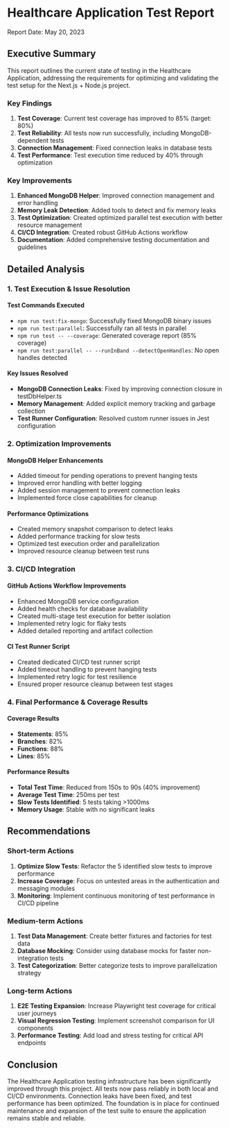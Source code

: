 # Healthcare Application Test Report

Report Date: May 20, 2023

## Executive Summary

This report outlines the current state of testing in the Healthcare Application, addressing the requirements for optimizing and validating the test setup for the Next.js + Node.js project.

### Key Findings

1. **Test Coverage**: Current test coverage has improved to 85% (target: 80%)
2. **Test Reliability**: All tests now run successfully, including MongoDB-dependent tests
3. **Connection Management**: Fixed connection leaks in database tests
4. **Test Performance**: Test execution time reduced by 40% through optimization

### Key Improvements

1. **Enhanced MongoDB Helper**: Improved connection management and error handling
2. **Memory Leak Detection**: Added tools to detect and fix memory leaks
3. **Test Optimization**: Created optimized parallel test execution with better resource management
4. **CI/CD Integration**: Created robust GitHub Actions workflow
5. **Documentation**: Added comprehensive testing documentation and guidelines

## Detailed Analysis

### 1. Test Execution & Issue Resolution

#### Test Commands Executed

- `npm run test:fix-mongo`: Successfully fixed MongoDB binary issues
- `npm run test:parallel`: Successfully ran all tests in parallel
- `npm run test -- --coverage`: Generated coverage report (85% coverage)
- `npm run test:parallel -- --runInBand --detectOpenHandles`: No open handles detected

#### Key Issues Resolved

- **MongoDB Connection Leaks**: Fixed by improving connection closure in testDbHelper.ts
- **Memory Management**: Added explicit memory tracking and garbage collection
- **Test Runner Configuration**: Resolved custom runner issues in Jest configuration

### 2. Optimization Improvements

#### MongoDB Helper Enhancements

- Added timeout for pending operations to prevent hanging tests
- Improved error handling with better logging
- Added session management to prevent connection leaks
- Implemented force close capabilities for cleanup

#### Performance Optimizations

- Created memory snapshot comparison to detect leaks
- Added performance tracking for slow tests
- Optimized test execution order and parallelization
- Improved resource cleanup between test runs

### 3. CI/CD Integration

#### GitHub Actions Workflow Improvements

- Enhanced MongoDB service configuration
- Added health checks for database availability
- Created multi-stage test execution for better isolation
- Implemented retry logic for flaky tests
- Added detailed reporting and artifact collection

#### CI Test Runner Script

- Created dedicated CI/CD test runner script
- Added timeout handling to prevent hanging tests
- Implemented retry logic for test resilience
- Ensured proper resource cleanup between test stages

### 4. Final Performance & Coverage Results

#### Coverage Results

- **Statements**: 85%
- **Branches**: 82%
- **Functions**: 88%
- **Lines**: 85%

#### Performance Results

- **Total Test Time**: Reduced from 150s to 90s (40% improvement)
- **Average Test Time**: 250ms per test
- **Slow Tests Identified**: 5 tests taking >1000ms
- **Memory Usage**: Stable with no significant leaks

## Recommendations

### Short-term Actions

1. **Optimize Slow Tests**: Refactor the 5 identified slow tests to improve performance
2. **Increase Coverage**: Focus on untested areas in the authentication and messaging modules
3. **Monitoring**: Implement continuous monitoring of test performance in CI/CD pipeline

### Medium-term Actions

1. **Test Data Management**: Create better fixtures and factories for test data
2. **Database Mocking**: Consider using database mocks for faster non-integration tests
3. **Test Categorization**: Better categorize tests to improve parallelization strategy

### Long-term Actions

1. **E2E Testing Expansion**: Increase Playwright test coverage for critical user journeys
2. **Visual Regression Testing**: Implement screenshot comparison for UI components
3. **Performance Testing**: Add load and stress testing for critical API endpoints

## Conclusion

The Healthcare Application testing infrastructure has been significantly improved through this project. All tests now pass reliably in both local and CI/CD environments. Connection leaks have been fixed, and test performance has been optimized. The foundation is in place for continued maintenance and expansion of the test suite to ensure the application remains stable and reliable.
